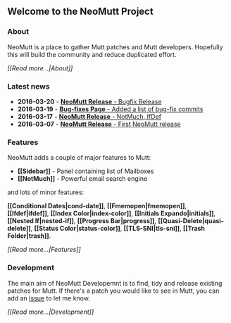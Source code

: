 ## Welcome to the NeoMutt Project

### About

NeoMutt is a place to gather Mutt patches and Mutt developers.
Hopefully this will build the community and reduce duplicated effort.

*[[Read more...|About]]*

### Latest news

- **2016-03-20** - [**NeoMutt Release** - Bugfix Release](News#2016-03-20)
- **2016-03-19** - [**Bug-fixes Page** - Added a list of bug-fix commits](News#2016-03-19)
- **2016-03-17** - [**NeoMutt Release** - NotMuch, IfDef](News#2016-03-17)
- **2016-03-07** - [**NeoMutt Release** - First NeoMutt release](News#2016-03-07)

### Features

NeoMutt adds a couple of major features to Mutt:

- **[[Sidebar]]** - Panel containing list of Mailboxes
- **[[NotMuch]]** - Powerful email search engine

and lots of minor features:

**[[Conditional Dates|cond-date]]**, **[[Fmemopen|fmemopen]]**,
**[[Ifdef|ifdef]]**, **[[Index Color|index-color]]**,
**[[Initials Expando|initials]]**, **[[Nested If|nested-if]]**,
**[[Progress Bar|progress]]**, **[[Quasi-Delete|quasi-delete]]**,
**[[Status Color|status-color]]**, **[[TLS-SNI|tls-sni]]**,
**[[Trash Folder|trash]]**.

*[[Read more...|Features]]*

### Development

The main aim of NeoMutt Developemnt is to find, tidy and release existing
patches for Mutt.  If there's a patch you would like to see in Mutt, you can add
an [Issue](https://github.com/neomutt/neomutt/issues) to let me know.

*[[Read more...|Development]]*

